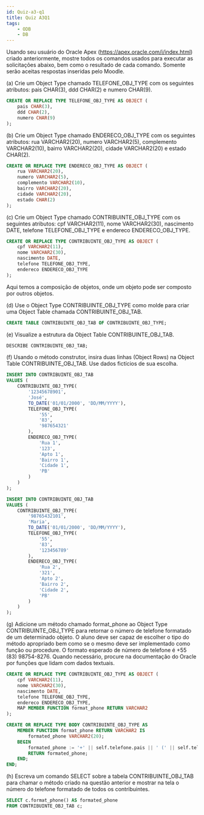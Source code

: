 ```yaml
---
id: Quiz-a3-q1
title: Quiz A3Q1
tags: 
    - ODB
    - DB
---
```


Usando seu usuário do Oracle Apex (<https://apex.oracle.com/i/index.html>) criado anteriormente, mostre todos os comandos usados para executar as solicitações abaixo, bem como o resultado de cada comando. Somente serão aceitas respostas inseridas pelo Moodle.

(a) Crie um Object Type chamado TELEFONE_OBJ_TYPE com os seguintes atributos:
pais CHAR(3), ddd CHAR(2) e numero CHAR(9).

```sql
CREATE OR REPLACE TYPE TELEFONE_OBJ_TYPE AS OBJECT (
    pais CHAR(3),
    ddd CHAR(2),
    numero CHAR(9)
);
```

(b) Crie um Object Type chamado ENDERECO_OBJ_TYPE com os seguintes atributos:
rua VARCHAR2(20), numero VARCHAR2(5), complemento VARCHAR2(10), bairro VARCHAR2(20), cidade VARCHAR2(20) e estado CHAR(2).

```sql
CREATE OR REPLACE TYPE ENDERECO_OBJ_TYPE AS OBJECT (
    rua VARCHAR2(20),
    numero VARCHAR2(5),
    complemento VARCHAR2(10),
    bairro VARCHAR2(20),
    cidade VARCHAR2(20),
    estado CHAR(2)
);
```

(c) Crie um Object Type chamado CONTRIBUINTE_OBJ_TYPE com os seguintes atributos: cpf VARCHAR2(11), nome VARCHAR2(30), nascimento DATE, telefone TELEFONE_OBJ_TYPE e endereco ENDERECO_OBJ_TYPE.

```sql
CREATE OR REPLACE TYPE CONTRIBUINTE_OBJ_TYPE AS OBJECT (
    cpf VARCHAR2(11),
    nome VARCHAR2(30),
    nascimento DATE,
    telefone TELEFONE_OBJ_TYPE,
    endereco ENDERECO_OBJ_TYPE
);
```

Aqui temos a composição de objetos, onde um objeto pode ser composto por outros objetos.

(d) Use o Object Type CONTRIBUINTE_OBJ_TYPE como molde para criar uma Object Table chamada CONTRIBUINTE_OBJ_TAB.

```sql
CREATE TABLE CONTRIBUINTE_OBJ_TAB OF CONTRIBUINTE_OBJ_TYPE;
```

(e) Visualize a estrutura da Object Table CONTRIBUINTE_OBJ_TAB.

```sql
DESCRIBE CONTRIBUINTE_OBJ_TAB;
```

(f) Usando o método construtor, insira duas linhas (Object Rows) na Object Table CONTRIBUINTE_OBJ_TAB. Use dados fictícios de sua escolha.

```SQL
INSERT INTO CONTRIBUINTE_OBJ_TAB
VALUES (
    CONTRIBUINTE_OBJ_TYPE(
        '12345678901',
        'José',
        TO_DATE('01/01/2000', 'DD/MM/YYYY'),
        TELEFONE_OBJ_TYPE(
            '55',
            '83',
            '987654321'
        ),
        ENDERECO_OBJ_TYPE(
            'Rua 1',
            '123',
            'Apto 1',
            'Bairro 1',
            'Cidade 1',
            'PB'
        )
    )
);

INSERT INTO CONTRIBUINTE_OBJ_TAB
VALUES (
    CONTRIBUINTE_OBJ_TYPE(
        '98765432101',
        'Maria',
        TO_DATE('01/01/2000', 'DD/MM/YYYY'),
        TELEFONE_OBJ_TYPE(
            '55',
            '83',
            '123456789'
        ),
        ENDERECO_OBJ_TYPE(
            'Rua 2',
            '321',
            'Apto 2',
            'Bairro 2',
            'Cidade 2',
            'PB'
        )
    )
);
```

(g) Adicione um método chamado format_phone ao Object Type CONTRIBUINTE_OBJ_TYPE para retornar o número de telefone formatado de um determinado objeto. O aluno deve ser capaz de escolher o tipo do método apropriado bem como se o mesmo deve ser implementado como função ou procedure. O formato esperado de número de telefone é +55 (83) 98754-8276. Quando necessário, procure na documentação do Oracle por funções que lidam com dados textuais.

```sql
CREATE OR REPLACE TYPE CONTRIBUINTE_OBJ_TYPE AS OBJECT (
    cpf VARCHAR2(11),
    nome VARCHAR2(30),
    nascimento DATE,
    telefone TELEFONE_OBJ_TYPE,
    endereco ENDERECO_OBJ_TYPE,
    MAP MEMBER FUNCTION format_phone RETURN VARCHAR2
);

CREATE OR REPLACE TYPE BODY CONTRIBUINTE_OBJ_TYPE AS
    MEMBER FUNCTION format_phone RETURN VARCHAR2 IS
        formated_phone VARCHAR2(20);
    BEGIN
        formated_phone := '+' || self.telefone.pais || ' (' || self.telefone.ddd || ') ' || self.telefone.numero;
        RETURN formated_phone;
    END;
END;
```

(h) Escreva um comando SELECT sobre a tabela CONTRIBUINTE_OBJ_TAB para chamar o método criado na questão anterior e mostrar na tela o número do telefone formatado de todos os contribuintes.

```sql
SELECT c.format_phone() AS formated_phone
FROM CONTRIBUINTE_OBJ_TAB c;
```
